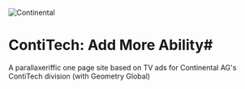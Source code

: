 ![Continental](http://www.addmoreability.com/images/continental-logo.0e6e5268.png "Continental")
# ContiTech: Add More Ability#
A parallaxeriffic one page site based on TV ads for Continental AG's ContiTech division (with Geometry Global)
